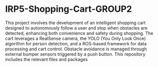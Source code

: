 # IRP5-Shopping-Cart-GROUP2
This project involves the development of an intelligent shopping cart designed to autonomously follow a user and stop when obstacles are detected, enhancing both convenience and safety during shopping. The cart leverages a RealSense camera, the YOLO (You Only Look Once) algorithm for person detection, and a ROS-based framework for data processing and cart control. Obstacle avoidance is managed through external bumper sensors triggered by a push button. This repository includes the relevant files and packages

